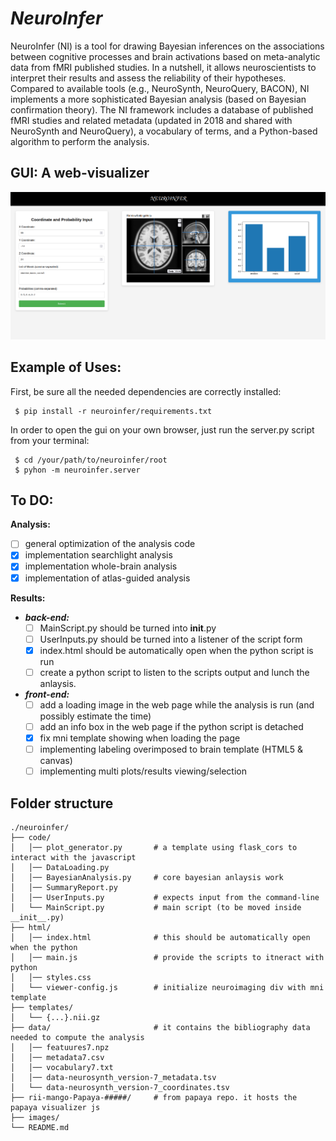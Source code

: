 # *NeuroInfer*

NeuroInfer (NI) is a tool for drawing Bayesian inferences on the associations between cognitive processes and brain activations based on meta-analytic data from fMRI published studies. In a nutshell, it allows neuroscientists to interpret their results and assess the reliability of their hypotheses. 
Compared to available tools (e.g., NeuroSynth, NeuroQuery, BACON), NI implements a more sophisticated Bayesian analysis (based on Bayesian confirmation theory). 
The NI framework includes a database of published fMRI studies and related metadata (updated in 2018 and shared with NeuroSynth and NeuroQuery), a vocabulary of terms, and a Python-based algorithm to perform the analysis. 

## GUI: A web-visualizer

![neuroinfer_gui](./neuroinfer/images/neuroinfer_gui.png "Title")


## Example of Uses:
First, be sure all the needed dependencies are correctly installed:

     $ pip install -r neuroinfer/requirements.txt


In order to open the gui on your own browser, just run the server.py script from your terminal:

     $ cd /your/path/to/neuroinfer/root
     $ pyhon -m neuroinfer.server


## To DO:

**Analysis:**
  - [ ] general optimization of the analysis code
  - [x] implementation searchlight analysis
  - [x] implementation whole-brain analysis
  - [x] implementation of atlas-guided analysis

**Results:**
   - _**back-end:**_
       - [ ] MainScript.py should be turned into __init__.py
       - [ ] UserInputs.py should be turned into a listener of the script form
       - [x] index.html should be automatically open when the python script is run
       - [ ] create a python script to listen to the scripts output and lunch the anlaysis.

   - _**front-end:**_
        - [ ] add a loading image in the web page while the analysis is run (and possibly estimate the time)
        - [ ] add an info box in the web page if the python script is detached
        - [x] fix mni template showing when loading the page
        - [ ] implementing labeling overimposed to brain template (HTML5 & canvas)
        - [ ] implementing multi plots/results viewing/selection

## Folder structure

    ./neuroinfer/
    ├── code/
    │   │── plot_generator.py       # a template using flask_cors to interact with the javascript
    │   │── DataLoading.py
    │   │── BayesianAnalysis.py     # core bayesian anlaysis work
    │   │── SummaryReport.py
    │   │── UserInputs.py           # expects input from the command-line
    │   └── MainScript.py           # main script (to be moved inside __init__.py)
    ├── html/
    │   │── index.html              # this should be automatically open when the python 
    │   │── main.js                 # provide the scripts to itneract with python
    │   │── styles.css
    │   └── viewer-config.js        # initialize neuroimaging div with mni template
    ├── templates/
    │   └── {...}.nii.gz
    ├── data/                       # it contains the bibliography data needed to compute the analysis
    │   │── featuures7.npz
    │   │── metadata7.csv
    │   │── vocabulary7.txt
    │   │── data-neurosynth_version-7_metadata.tsv
    │   └── data-neurosynth_version-7_coordinates.tsv
    ├── rii-mango-Papaya-#####/     # from papaya repo. it hosts the papaya visualizer js
    ├── images/     
    └── README.md
